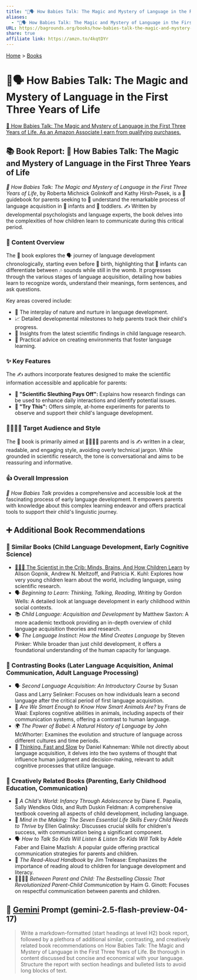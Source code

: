 ```yaml
---
title: "👶🗣️ How Babies Talk: The Magic and Mystery of Language in the First Three Years of Life"
aliases:
  - "👶🗣️ How Babies Talk: The Magic and Mystery of Language in the First Three Years of Life"
URL: https://bagrounds.org/books/how-babies-talk-the-magic-and-mystery-of-language-in-the-first-three-years-of-life
share: true
affiliate link: https://amzn.to/4kqtDYr
---
```

[Home](../index.md) > [Books](./index.md)  
# 👶🗣️ How Babies Talk: The Magic and Mystery of Language in the First Three Years of Life  
[🛒 How Babies Talk: The Magic and Mystery of Language in the First Three Years of Life. As an Amazon Associate I earn from qualifying purchases.](https://amzn.to/4kqtDYr)  
  
## 📚 Book Report: 👶 How Babies Talk: The Magic and Mystery of Language in the First Three Years of Life  
  
*👶 How Babies Talk: The Magic and Mystery of Language in the First Three Years of Life*, by Roberta Michnick Golinkoff and Kathy Hirsh-Pasek, is a 📖 guidebook for parents seeking to 🧠 understand the remarkable process of language acquisition in 👶 infants and 🧒 toddlers. ✍️ Written by developmental psychologists and language experts, the book delves into the complexities of how children learn to communicate during this critical period.  
  
### 📝 Content Overview  
  
The 📖 book explores the 🗣️ journey of language development chronologically, starting even before 🤰 birth, highlighting that 👶 infants can differentiate between 🎶 sounds while still in the womb. It progresses through the various stages of language acquisition, detailing how babies learn to recognize words, understand their meanings, form sentences, and ask questions.  
  
Key areas covered include:  
  
* 🌱 The interplay of nature and nurture in language development.  
* 📈 Detailed developmental milestones to help parents track their child's progress.  
* 🔬 Insights from the latest scientific findings in child language research.  
* 🏡 Practical advice on creating environments that foster language learning.  
  
### ✨ Key Features  
  
The ✍️ authors incorporate features designed to make the scientific information accessible and applicable for parents:  
  
* **🔎 "Scientific Sleuthing Pays Off":** Explains how research findings can be used to enhance daily interactions and identify potential issues.  
* **🧪 "Try This":** Offers simple, at-home experiments for parents to observe and support their child's language development.  
  
### 👨‍👩‍👧‍👦 Target Audience and Style  
  
The 📖 book is primarily aimed at 👨‍👩‍👧‍👦 parents and is ✍️ written in a clear, readable, and engaging style, avoiding overly technical jargon. While grounded in scientific research, the tone is conversational and aims to be reassuring and informative.  
  
### 👍 Overall Impression  
  
*👶 How Babies Talk* provides a comprehensive and accessible look at the fascinating process of early language development. It empowers parents with knowledge about this complex learning endeavor and offers practical tools to support their child's linguistic journey.  
  
## ➕ Additional Book Recommendations  
  
### 👶 Similar Books (Child Language Development, Early Cognitive Science)  
  
* [👶🧠🔬 The Scientist in the Crib: Minds, Brains, And How Children Learn](./the-scientist-in-the-crib-minds-brains-and-how-children-learn.md) by Alison Gopnik, Andrew N. Meltzoff, and Patricia K. Kuhl: Explores how very young children learn about the world, including language, using scientific research.  
* 🗣️ *Beginning to Learn: Thinking, Talking, Reading, Writing* by Gordon Wells: A detailed look at language development in early childhood within social contexts.  
* 📚 *Child Language: Acquisition and Development* by Matthew Saxton: A more academic textbook providing an in-depth overview of child language acquisition theories and research.  
* 🗣️ *The Language Instinct: How the Mind Creates Language* by Steven Pinker: While broader than just child development, it offers a foundational understanding of the human capacity for language.  
  
### 🔄 Contrasting Books (Later Language Acquisition, Animal Communication, Adult Language Processing)  
  
* 🗣️ *Second Language Acquisition: An Introductory Course* by Susan Gass and Larry Selinker: Focuses on how individuals learn a second language after the critical period of first language acquisition.  
* 🐒 *Are We Smart Enough to Know How Smart Animals Are?* by Frans de Waal: Explores cognitive abilities in animals, including aspects of their communication systems, offering a contrast to human language.  
* 🌍 *The Power of Babel: A Natural History of Language* by John McWhorter: Examines the evolution and structure of language across different cultures and time periods.  
* 🤔 [Thinking, Fast and Slow](./thinking-fast-and-slow.md) by Daniel Kahneman: While not directly about language acquisition, it delves into the two systems of thought that influence human judgment and decision-making, relevant to adult cognitive processes that utilize language.  
  
### 🎨 Creatively Related Books (Parenting, Early Childhood Education, Communication)  
  
* 👶 *A Child's World: Infancy Through Adolescence* by Diane E. Papalia, Sally Wendkos Olds, and Ruth Duskin Feldman: A comprehensive textbook covering all aspects of child development, including language.  
* 🧠 *Mind in the Making: The Seven Essential Life Skills Every Child Needs to Thrive* by Ellen Galinsky: Discusses crucial skills for children's success, with communication being a significant component.  
* 🗣️ *How to Talk So Kids Will Listen & Listen So Kids Will Talk* by Adele Faber and Elaine Mazlish: A popular guide offering practical communication strategies for parents and children.  
* 📖 *The Read-Aloud Handbook* by Jim Trelease: Emphasizes the importance of reading aloud to children for language development and literacy.  
* 👨‍👩‍👧‍👦 *Between Parent and Child: The Bestselling Classic That Revolutionized Parent-Child Communication* by Haim G. Ginott: Focuses on respectful communication between parents and children.  
  
## 💬 [Gemini](../software/gemini.md) Prompt (gemini-2.5-flash-preview-04-17)  
> Write a markdown-formatted (start headings at level H2) book report, followed by a plethora of additional similar, contrasting, and creatively related book recommendations on How Babies Talk: The Magic and Mystery of Language in the First Three Years of Life. Be thorough in content discussed but concise and economical with your language. Structure the report with section headings and bulleted lists to avoid long blocks of text.